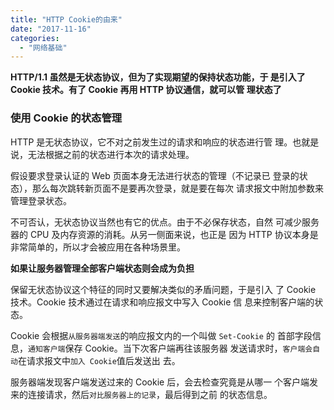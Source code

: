 ```yaml
---
title: "HTTP Cookie的由来"
date: "2017-11-16"
categories: 
  - "网络基础"
---
```


**HTTP/1.1 虽然是无状态协议，但为了实现期望的保持状态功能，于 是引入了 Cookie 技术。有了 Cookie 再用 HTTP 协议通信，就可以管 理状态了**

### **使用 Cookie 的状态管理**

HTTP 是无状态协议，它不对之前发生过的请求和响应的状态进行管 理。也就是说，无法根据之前的状态进行本次的请求处理。

假设要求登录认证的 Web 页面本身无法进行状态的管理（不记录已 登录的状态），那么每次跳转新页面不是要再次登录，就是要在每次 请求报文中附加参数来管理登录状态。

不可否认，无状态协议当然也有它的优点。由于不必保存状态，自然 可减少服务器的 CPU 及内存资源的消耗。从另一侧面来说，也正是 因为 HTTP 协议本身是非常简单的，所以才会被应用在各种场景里。

**如果让服务器管理全部客户端状态则会成为负担**

保留无状态协议这个特征的同时又要解决类似的矛盾问题，于是引入 了 Cookie 技术。Cookie 技术通过在请求和响应报文中写入 Cookie 信 息来控制客户端的状态。

Cookie 会根据`从服务器端发送`的响应报文内的一个叫做 `Set-Cookie` 的 首部字段信息，`通知客户端`保存 Cookie。当下次客户端再往该服务器 发送请求时，`客户端会自动`在请求报文中`加入 Cookie`值后发送出 去。

服务器端发现客户端发送过来的 Cookie 后，会去检查究竟是从哪一 个客户端发来的连接请求，然后`对比服务器上的记录`，最后得到之前 的状态信息。

